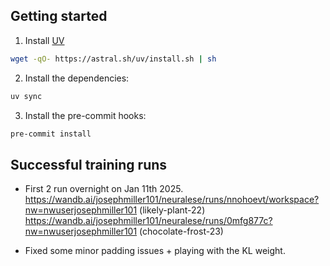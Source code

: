 ## Getting started

1. Install [UV](https://docs.astral.sh/uv/)

```bash
wget -qO- https://astral.sh/uv/install.sh | sh
```

2. Install the dependencies:

```bash
uv sync
```

3. Install the pre-commit hooks:

```bash
pre-commit install
```

## Successful training runs

 - First 2 run overnight on Jan 11th 2025.
https://wandb.ai/josephmiller101/neuralese/runs/nnohoevt/workspace?nw=nwuserjosephmiller101 (likely-plant-22)
https://wandb.ai/josephmiller101/neuralese/runs/0mfg877c?nw=nwuserjosephmiller101 (chocolate-frost-23)

 - Fixed some minor padding issues + playing with the KL weight.
